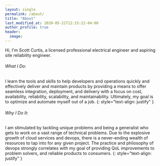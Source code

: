 ```yaml
---
layout: single
permalink: /about/
title: "About"
last_modified_at: 2020-05-21T12:15:22-04:00
author_profile: true
header:
  image:
---
```

Hi, I'm Scott Curtis, a licensed professional electrical engineer and aspiring site reliability engineer.
###### What I Do: 
I learn the tools and skills to help developers and operations quickly and effectively deliver and maintain products by providing a means to offer seamless integration, deployment, and delivery with a focus on cost, availability, reliability, scalability, and maintainability.  Ultimately, my goal is to optimize and automate myself out of a job.
{: style="text-align: justify" } 
###### Why I Do It:
I am stimulated by tackling unique problems and being a generalist who gets to work on a vast range of technical problems. Due to the explosive growth of cloud services and devops, there is a never-ending wealth of resources to tap into for any given project.  The practice and philosophy of devops strongly correlates with my goal of providing QoL improvements to problem solvers, and reliable products to consumers.
{: style="text-align: justify" } 
